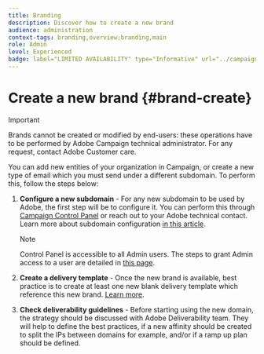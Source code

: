 ```yaml
---
title: Branding
description: Discover how to create a new brand
audience: administration
context-tags: branding,overview;branding,main
role: Admin
level: Experienced
badge: label="LIMITED AVAILABILITY" type="Informative" url="../campaign-standard-migration-home.md tooltip="Restricted to Campaign Standard migrated users"
---
```

# Create a new brand {#brand-create}

>[!IMPORTANT]
>
>Brands cannot be created or modified by end-users: these operations have to be performed by Adobe Campaign technical administrator. For any request, contact Adobe Customer care.

You can add new entities of your organization in Campaign, or create a new type of email which you must send under a different subdomain. To perform this, follow the steps below:

1. **Configure a new subdomain** - For any new subdomain to be used by Adobe, the first step will be to configure it. You can perform this through [Campaign Control Panel](https://experienceleague.adobe.com/docs/control-panel/using/subdomains-and-certificates/subdomains-branding.html) or reach out to your Adobe technical contact. Learn more about subdomain configuration [in this article](https://experienceleague.adobe.com/docs/deliverability-learn/deliverability-best-practice-guide/additional-resources/campaign/ac-domain-name-setup.html).

   >[!NOTE]
   >
   >Control Panel is accessible to all Admin users. The steps to grant Admin access to a user are detailed in [this page](https://experienceleague.adobe.com/docs/control-panel/using/discover-control-panel/managing-permissions.html#discover-control-panel).


1. **Create a delivery template** - Once the new brand is available, best practice is to create at least one new blank delivery template which reference this new brand. [Learn more](branding-assign.md).

1. **Check deliverability guidelines** - Before starting using the new domain, the strategy should be discussed with Adobe Deliverability team. They will help to define the best practices, if a new affinity should be created to split the IPs between domains for example, and/or if a ramp up plan should be defined.
